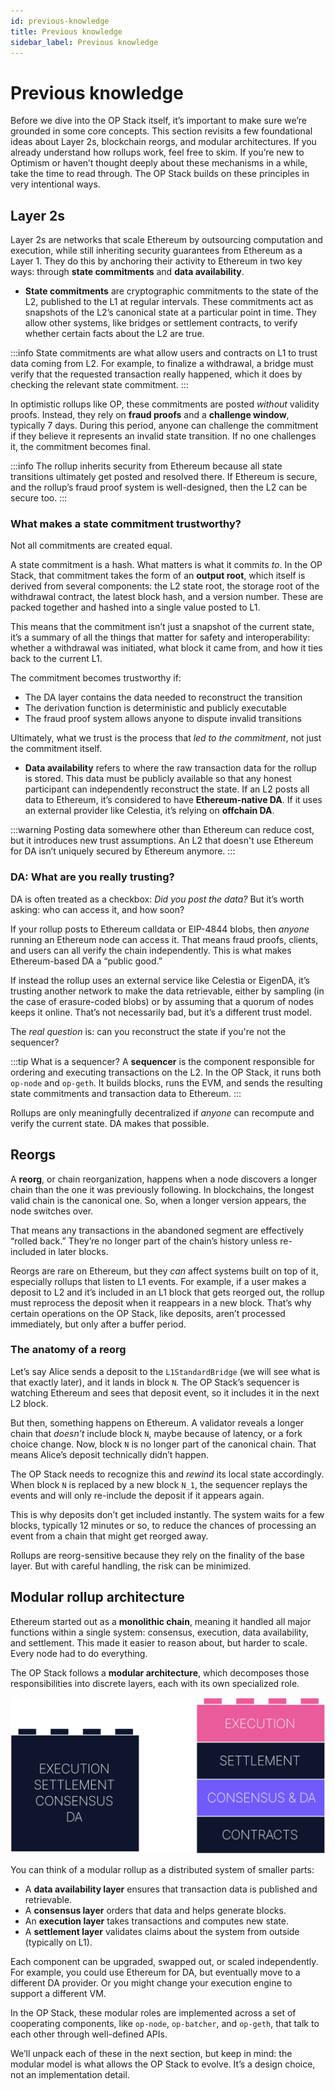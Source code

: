 ```yaml
---
id: previous-knowledge
title: Previous knowledge
sidebar_label: Previous knowledge
---
```


# Previous knowledge

Before we dive into the OP Stack itself, it’s important to make sure we’re grounded in some core concepts. This section revisits a few foundational ideas about Layer 2s, blockchain reorgs, and modular architectures. If you already understand how rollups work, feel free to skim. If you’re new to Optimism or haven’t thought deeply about these mechanisms in a while, take the time to read through. The OP Stack builds on these principles in very intentional ways.

## Layer 2s

Layer 2s are networks that scale Ethereum by outsourcing computation and execution, while still inheriting security guarantees from Ethereum as a Layer 1. They do this by anchoring their activity to Ethereum in two key ways: through **state commitments** and **data availability**.

- **State commitments** are cryptographic commitments to the state of the L2, published to the L1 at regular intervals. These commitments act as snapshots of the L2’s canonical state at a particular point in time. They allow other systems, like bridges or settlement contracts, to verify whether certain facts about the L2 are true.

:::info
State commitments are what allow users and contracts on L1 to trust data coming from L2. For example, to finalize a withdrawal, a bridge must verify that the requested transaction really happened, which it does by checking the relevant state commitment.
:::

In optimistic rollups like OP, these commitments are posted *without* validity proofs. Instead, they rely on **fraud proofs** and a **challenge window**, typically 7 days. During this period, anyone can challenge the commitment if they believe it represents an invalid state transition. If no one challenges it, the commitment becomes final.

:::info
The rollup inherits security from Ethereum because all state transitions ultimately get posted and resolved there. If Ethereum is secure, and the rollup’s fraud proof system is well-designed, then the L2 can be secure too.
:::

### What makes a state commitment trustworthy?

Not all commitments are created equal.

A state commitment is a hash. What matters is what it commits *to*. In the OP Stack, that commitment takes the form of an **output root**, which itself is derived from several components: the L2 state root, the storage root of the withdrawal contract, the latest block hash, and a version number. These are packed together and hashed into a single value posted to L1.

This means that the commitment isn’t just a snapshot of the current state, it’s a summary of all the things that matter for safety and interoperability: whether a withdrawal was initiated, what block it came from, and how it ties back to the current L1.

The commitment becomes trustworthy if:
- The DA layer contains the data needed to reconstruct the transition
- The derivation function is deterministic and publicly executable
- The fraud proof system allows anyone to dispute invalid transitions

Ultimately, what we trust is the process that *led to the commitment*, not just the commitment itself.

- **Data availability** refers to where the raw transaction data for the rollup is stored. This data must be publicly available so that any honest participant can independently reconstruct the state. If an L2 posts all data to Ethereum, it’s considered to have **Ethereum-native DA**. If it uses an external provider like Celestia, it’s relying on **offchain DA**.

:::warning
Posting data somewhere other than Ethereum can reduce cost, but it introduces new trust assumptions. An L2 that doesn't use Ethereum for DA isn’t uniquely secured by Ethereum anymore.
:::

### DA: What are you really trusting?

DA is often treated as a checkbox: *Did you post the data?* But it’s worth asking: who can access it, and how soon?

If your rollup posts to Ethereum calldata or EIP-4844 blobs, then *anyone* running an Ethereum node can access it. That means fraud proofs, clients, and users can all verify the chain independently. This is what makes Ethereum-based DA a “public good.”

If instead the rollup uses an external service like Celestia or EigenDA, it’s trusting another network to make the data retrievable, either by sampling (in the case of erasure-coded blobs) or by assuming that a quorum of nodes keeps it online. That’s not necessarily bad, but it’s a different trust model.

The *real question* is: can you reconstruct the state if you're not the sequencer?

:::tip What is a sequencer?
A **sequencer** is the component responsible for ordering and executing transactions on the L2. In the OP Stack, it runs both `op-node` and `op-geth`. It builds blocks, runs the EVM, and sends the resulting state commitments and transaction data to Ethereum. 
:::


Rollups are only meaningfully decentralized if *anyone* can recompute and verify the current state. DA makes that possible.

## Reorgs

A **reorg**, or chain reorganization, happens when a node discovers a longer chain than the one it was previously following. In blockchains, the longest valid chain is the canonical one. So, when a longer version appears, the node switches over. 

That means any transactions in the abandoned segment are effectively “rolled back.” They’re no longer part of the chain’s history unless re-included in later blocks.

Reorgs are rare on Ethereum, but they *can* affect systems built on top of it, especially rollups that listen to L1 events. For example, if a user makes a deposit to L2 and it’s included in an L1 block that gets reorged out, the rollup must reprocess the deposit when it reappears in a new block. That’s why certain operations on the OP Stack, like deposits, aren’t processed immediately, but only after a buffer period.

### The anatomy of a reorg

Let’s say Alice sends a deposit to the `L1StandardBridge` (we will see what is that exactly later), and it lands in block `N`. The OP Stack’s sequencer is watching Ethereum and sees that deposit event, so it includes it in the next L2 block.

But then, something happens on Ethereum. A validator reveals a longer chain that *doesn’t* include block `N`, maybe because of latency, or a fork choice change. Now, block `N` is no longer part of the canonical chain. That means Alice’s deposit technically didn’t happen.

The OP Stack needs to recognize this and *rewind* its local state accordingly. When block `N` is replaced by a new block `N_1`, the sequencer replays the events and will only re-include the deposit if it appears again.

This is why deposits don’t get included instantly. The system waits for a few blocks, typically 12 minutes or so, to reduce the chances of processing an event from a chain that might get reorged away.

Rollups are reorg-sensitive because they rely on the finality of the base layer. But with careful handling, the risk can be minimized.

## Modular rollup architecture

Ethereum started out as a **monolithic chain**, meaning it handled all major functions within a single system: consensus, execution, data availability, and settlement. This made it easier to reason about, but harder to scale. Every node had to do everything.

The OP Stack follows a **modular architecture**, which decomposes those responsibilities into discrete layers, each with its own specialized role.

![modularity.png](img/modularity.png)

You can think of a modular rollup as a distributed system of smaller parts:

- A **data availability layer** ensures that transaction data is published and retrievable.
- A **consensus layer** orders that data and helps generate blocks.
- An **execution layer** takes transactions and computes new state.
- A **settlement layer** validates claims about the system from outside (typically on L1).

Each component can be upgraded, swapped out, or scaled independently. For example, you could use Ethereum for DA, but eventually move to a different DA provider. Or you might change your execution engine to support a different VM.

In the OP Stack, these modular roles are implemented across a set of cooperating components, like `op-node`, `op-batcher`, and `op-geth`, that talk to each other through well-defined APIs.

We’ll unpack each of these in the next section, but keep in mind: the modular model is what allows the OP Stack to evolve. It’s a design choice, not an implementation detail.